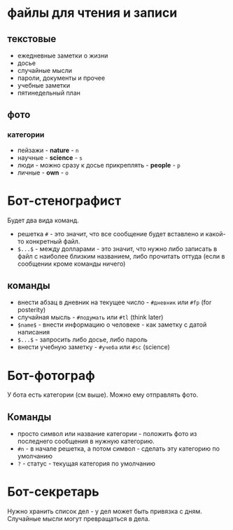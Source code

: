 # файлы для чтения и записи

## текстовые

* ежедневные заметки о жизни
* досье
* случайные мысли
* пароли, документы и прочее
* учебные заметки
* пятинедельный план

## фото

### категории

* пейзажи - **nature** - ```n```
* научные - **science** - ```s```
* люди - можно сразу к досье прикреплять - **people** - ```p```
* личные - **own** - ```o```

# Бот-стенографист

Будет два вида команд.

* решетка ```#``` - это значит, что все сообщение будет вставлено и какой-то конкретный файл.
* ```$...$``` - между долларами - это значит, что нужно либо записать в файл с наиболее близким названием, либо прочитать оттуда (если в сообщении кроме команды ничего)

## команды

* внести абзац в дневник на текущее число - ```#дневник``` или ```#fp``` (for posterity)
* случайная мысль - ```#подумать``` или ```#tl``` (think later)
* ```$name$``` - внести информацию о человеке - как заметку с датой написания
* ```$...$``` - запросить либо досье, либо пароль
* внести учебную заметку - ```#учеба``` или ```#sc``` (science)

# Бот-фотограф

У бота есть категории (см выше).
Можно ему отправлять фото.

## Команды

* просто символ или название категории - положить фото из последнего сообщения в нужную категорию.
* ```#n``` - в начале решетка, а потом символ - сделать эту категорию по умолчанию
* ```?``` - статус - текущая категория по умолчанию

# Бот-секретарь

Нужно хранить список дел - у дел может быть привязка с дням.
Случайные мысли могут превращаться в дела.

